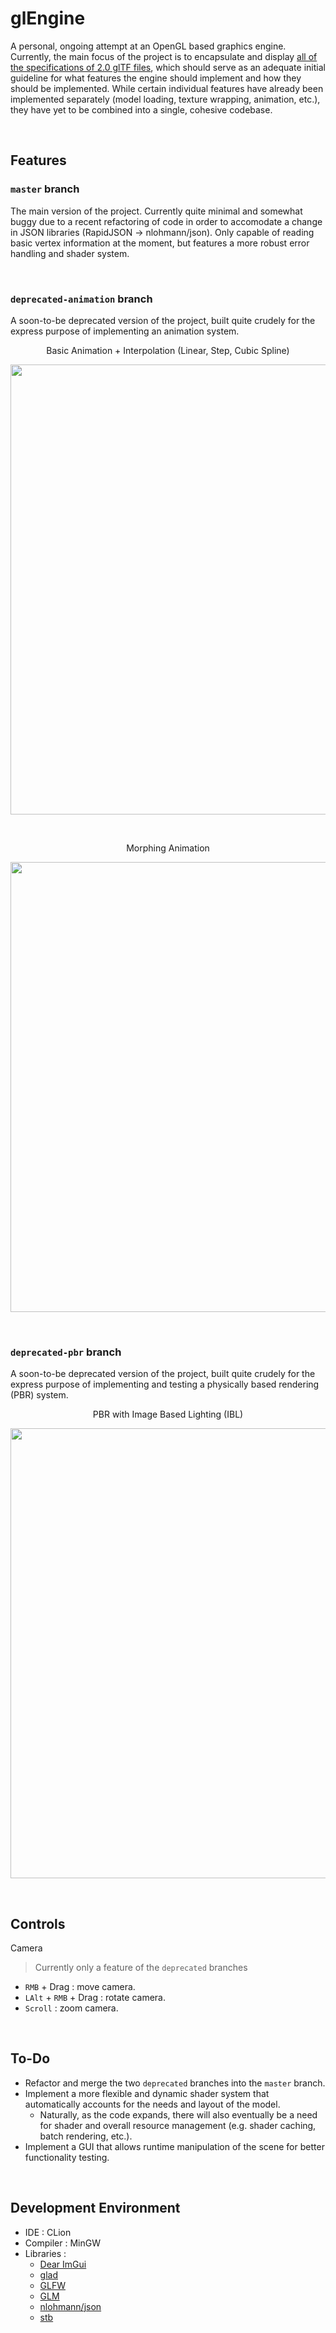 # glEngine
A personal, ongoing attempt at an OpenGL based graphics engine. Currently, the main focus of the project is to encapsulate and display [all of the specifications of 2.0 glTF files](https://registry.khronos.org/glTF/specs/2.0/glTF-2.0.html), which should serve as an adequate initial guideline for what features the engine should implement and how they should be implemented. While certain individual features have already been implemented separately (model loading, texture wrapping, animation, etc.), they have yet to be combined into a single, cohesive codebase.

<br>

## Features
### `master` branch
The main version of the project. Currently quite minimal and somewhat buggy due to a recent refactoring of code in order to accomodate a change in JSON libraries (RapidJSON → nlohmann/json). Only capable of reading basic vertex information at the moment, but features a more robust error handling and shader system.

<br>

### `deprecated-animation` branch
A soon-to-be deprecated version of the project, built quite crudely for the express purpose of implementing an animation system.

<p align="center">
  Basic Animation + Interpolation (Linear, Step, Cubic Spline)
</p>
<p align=center>
  <img width=720 src="https://i.giphy.com/media/v1.Y2lkPTc5MGI3NjExa2xqYWEyOHExZW93cXEzMGg3eThtdHl1MTF0dm03d2ljczZ1NzVucyZlcD12MV9pbnRlcm5hbF9naWZfYnlfaWQmY3Q9Zw/wHNvPAclzAmAndXHMr/giphy.gif"/
</p><br>

<br><p align="center">
  Morphing Animation
</p>
<p align=center>
  <img width=720 src="https://i.giphy.com/media/v1.Y2lkPTc5MGI3NjExamxqdHZkMjhsdDI1c3oybTZpMGlpeW9xZHIycThhN2o3dHB4NjdlMiZlcD12MV9pbnRlcm5hbF9naWZfYnlfaWQmY3Q9Zw/rWqTkMx7c0kAQedKba/giphy.gif"/>
</p><br>

### `deprecated-pbr` branch
A soon-to-be deprecated version of the project, built quite crudely for the express purpose of implementing and testing a physically based rendering (PBR) system.

<p align="center">
  PBR with Image Based Lighting (IBL)
</p>
<p align=center>
  <img width=720 src="https://imgur.com/KouT5Da.png"/>
</p><br>

## Controls
Camera
> Currently only a feature of the `deprecated` branches
 - `RMB` + Drag : move camera.
 - `LAlt` + `RMB` + Drag : rotate camera.
 - `Scroll` : zoom camera.
<br>

## To-Do
 - Refactor and merge the two `deprecated` branches into the `master` branch.
 - Implement a more flexible and dynamic shader system that automatically accounts for the needs and layout of the model.
   - Naturally, as the code expands, there will also eventually be a need for shader and overall resource management (e.g. shader caching, batch rendering, etc.).
 - Implement a GUI that allows runtime manipulation of the scene for better functionality testing.

<br>

## Development Environment
 - IDE : CLion
 - Compiler : MinGW
 - Libraries :
   - [Dear ImGui](https://github.com/ocornut/imgui)
   - [glad](https://glad.dav1d.de/)
   - [GLFW](https://www.glfw.org/)
   - [GLM](http://glm.g-truc.net)
   - [nlohmann/json](https://json.nlohmann.me/)
   - [stb](https://github.com/nothings/stb)
